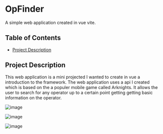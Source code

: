 # OpFinder

A simple web application created in vue vite.

## Table of Contents

- [Project Description](#project-description)

## Project Description

This web application is a mini projected I wanted to create in vue a introduction to the framework. The web application uses a api I created which is based on the a populer mobile game called Arknights.
It allows the user to search for any operator up to a certain point getting getting basic information on the operator.

![image](https://github.com/Nathan-Dinh/op-finder/assets/106849932/877df12a-0f03-4811-b599-f7e3c8e26a5d)

![image](https://github.com/Nathan-Dinh/op-finder/assets/106849932/13c147ea-244d-4770-9249-006674b708e5)

![image](https://github.com/Nathan-Dinh/op-finder/assets/106849932/afff1fb6-0982-4525-9f0f-3a896b5aac53)

